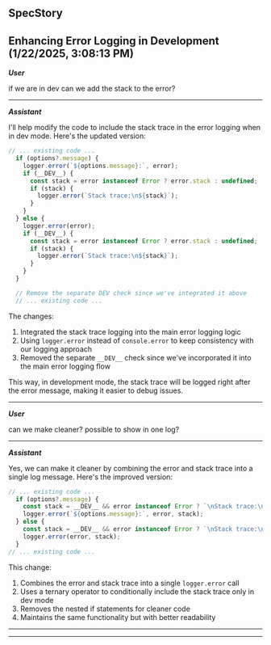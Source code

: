 ## SpecStory

## Enhancing Error Logging in Development (1/22/2025, 3:08:13 PM)

_**User**_

if we are in dev can we add the stack to the error?

---

_**Assistant**_

I'll help modify the code to include the stack trace in the error logging when in dev mode. Here's the updated version:

```typescript:utils/capture-error.ts
// ... existing code ...
  if (options?.message) {
    logger.error(`${options.message}:`, error);
    if (__DEV__) {
      const stack = error instanceof Error ? error.stack : undefined;
      if (stack) {
        logger.error(`Stack trace:\n${stack}`);
      }
    }
  } else {
    logger.error(error);
    if (__DEV__) {
      const stack = error instanceof Error ? error.stack : undefined;
      if (stack) {
        logger.error(`Stack trace:\n${stack}`);
      }
    }
  }

  // Remove the separate DEV check since we've integrated it above
  // ... existing code ...
```

The changes:
1. Integrated the stack trace logging into the main error logging logic
2. Using `logger.error` instead of `console.error` to keep consistency with our logging approach
3. Removed the separate `__DEV__` check since we've incorporated it into the main error logging flow

This way, in development mode, the stack trace will be logged right after the error message, making it easier to debug issues.

---

_**User**_

can we make cleaner? possible to show in one log?

---

_**Assistant**_

Yes, we can make it cleaner by combining the error and stack trace into a single log message. Here's the improved version:

```typescript:utils/capture-error.ts
// ... existing code ...
  if (options?.message) {
    const stack = __DEV__ && error instanceof Error ? `\nStack trace:\n${error.stack}` : '';
    logger.error(`${options.message}:`, error, stack);
  } else {
    const stack = __DEV__ && error instanceof Error ? `\nStack trace:\n${error.stack}` : '';
    logger.error(error, stack);
  }
// ... existing code ...
```

This change:
1. Combines the error and stack trace into a single `logger.error` call
2. Uses a ternary operator to conditionally include the stack trace only in dev mode
3. Removes the nested if statements for cleaner code
4. Maintains the same functionality but with better readability

---



---

